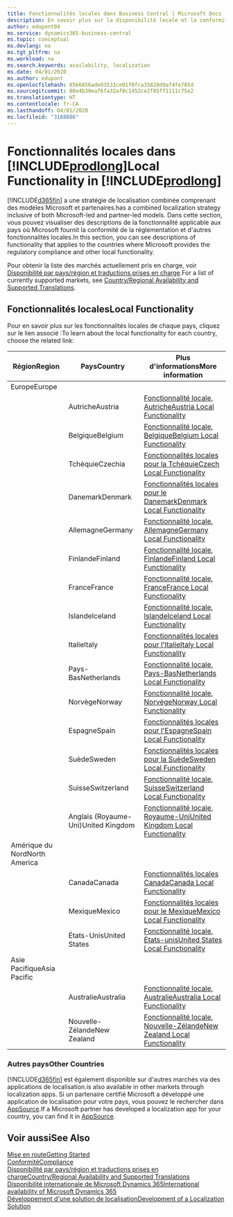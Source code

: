 ```yaml
---
title: Fonctionnalités locales dans Business Central | Microsoft Docs
description: En savoir plus sur la disponibilité locale et la conformité de la réglementation de Dynamics 365 Business Central.
author: edupont04
ms.service: dynamics365-business-central
ms.topic: conceptual
ms.devlang: na
ms.tgt_pltfrm: na
ms.workload: na
ms.search.keywords: availability, localization
ms.date: 04/01/2020
ms.author: edupont
ms.openlocfilehash: 8566856ade03531ce01f0fca35828d9af4fe785d
ms.sourcegitcommit: 88e4b30eaf6fa32af0c1452ce2f85ff1111c75e2
ms.translationtype: HT
ms.contentlocale: fr-CA
ms.lasthandoff: 04/01/2020
ms.locfileid: "3188886"
---
```

# <a name="local-functionality-in-prodlong"></a><span data-ttu-id="1eaba-103">Fonctionnalités locales dans [!INCLUDE[prodlong](includes/prodlong.md)]</span><span class="sxs-lookup"><span data-stu-id="1eaba-103">Local Functionality in [!INCLUDE[prodlong](includes/prodlong.md)]</span></span>

[!INCLUDE[d365fin](includes/d365fin_md.md)] <span data-ttu-id="1eaba-104">a une stratégie de localisation combinée comprenant des modèles Microsoft et partenaires.</span><span class="sxs-lookup"><span data-stu-id="1eaba-104">has a combined localization strategy inclusive of both Microsoft-led and partner-led models.</span></span> <span data-ttu-id="1eaba-105">Dans cette section, vous pouvez visualiser des descriptions de la fonctionnalité applicable aux pays où Microsoft fournit la conformité de la réglementation et d'autres fonctionnalités locales.</span><span class="sxs-lookup"><span data-stu-id="1eaba-105">In this section, you can see descriptions of functionality that applies to the countries where Microsoft provides the regulatory compliance and other local functionality.</span></span>  

<span data-ttu-id="1eaba-106">Pour obtenir la liste des marchés actuellement pris en charge, voir [Disponibilité par pays/région et traductions prises en charge](/dynamics365/business-central/dev-itpro/compliance/apptest-countries-and-translations?toc=/dynamics365/business-central/toc.json).</span><span class="sxs-lookup"><span data-stu-id="1eaba-106">For a list of currently supported markets, see [Country/Regional Availability and Supported Translations](/dynamics365/business-central/dev-itpro/compliance/apptest-countries-and-translations?toc=/dynamics365/business-central/toc.json).</span></span>  

## <a name="local-functionality"></a><span data-ttu-id="1eaba-107">Fonctionnalités locales</span><span class="sxs-lookup"><span data-stu-id="1eaba-107">Local Functionality</span></span>

<span data-ttu-id="1eaba-108">Pour en savoir plus sur les fonctionnalités locales de chaque pays, cliquez sur le lien associé :</span><span class="sxs-lookup"><span data-stu-id="1eaba-108">To learn about the local functionality for each country, choose the related link:</span></span>

| <span data-ttu-id="1eaba-109">Région</span><span class="sxs-lookup"><span data-stu-id="1eaba-109">Region</span></span> | <span data-ttu-id="1eaba-110">Pays</span><span class="sxs-lookup"><span data-stu-id="1eaba-110">Country</span></span> | <span data-ttu-id="1eaba-111">Plus d'informations</span><span class="sxs-lookup"><span data-stu-id="1eaba-111">More information</span></span> |
| --- | --- |--- |
| <span data-ttu-id="1eaba-112">Europe</span><span class="sxs-lookup"><span data-stu-id="1eaba-112">Europe</span></span> |  | |
|        | <span data-ttu-id="1eaba-113">Autriche</span><span class="sxs-lookup"><span data-stu-id="1eaba-113">Austria</span></span> | [<span data-ttu-id="1eaba-114">Fonctionnalité locale, Autriche</span><span class="sxs-lookup"><span data-stu-id="1eaba-114">Austria Local Functionality</span></span>](localfunctionality/austria/austria-local-functionality.md) |
|        | <span data-ttu-id="1eaba-115">Belgique</span><span class="sxs-lookup"><span data-stu-id="1eaba-115">Belgium</span></span> | [<span data-ttu-id="1eaba-116">Fonctionnalité locale, Belgique</span><span class="sxs-lookup"><span data-stu-id="1eaba-116">Belgium Local Functionality</span></span>](localfunctionality/belgium/belgium-local-functionality.md) |
|        | <span data-ttu-id="1eaba-117">Tchéquie</span><span class="sxs-lookup"><span data-stu-id="1eaba-117">Czechia</span></span> | [<span data-ttu-id="1eaba-118">Fonctionnalités locales pour la Tchéquie</span><span class="sxs-lookup"><span data-stu-id="1eaba-118">Czech Local Functionality</span></span>](localfunctionality/czech/czech-local-functionality.md) |
|        | <span data-ttu-id="1eaba-119">Danemark</span><span class="sxs-lookup"><span data-stu-id="1eaba-119">Denmark</span></span> | [<span data-ttu-id="1eaba-120">Fonctionnalités locales pour le Danemark</span><span class="sxs-lookup"><span data-stu-id="1eaba-120">Denmark Local Functionality</span></span>](localfunctionality/denmark/denmark-local-functionality.md) |
|        | <span data-ttu-id="1eaba-121">Allemagne</span><span class="sxs-lookup"><span data-stu-id="1eaba-121">Germany</span></span> | [<span data-ttu-id="1eaba-122">Fonctionnalité locale, Allemagne</span><span class="sxs-lookup"><span data-stu-id="1eaba-122">Germany Local Functionality</span></span>](localfunctionality/germany/germany-local-functionality.md) |
|        | <span data-ttu-id="1eaba-123">Finlande</span><span class="sxs-lookup"><span data-stu-id="1eaba-123">Finland</span></span> | [<span data-ttu-id="1eaba-124">Fonctionnalité locale, Finlande</span><span class="sxs-lookup"><span data-stu-id="1eaba-124">Finland Local Functionality</span></span>](localfunctionality/finland/finland-local-functionality.md) |
|        | <span data-ttu-id="1eaba-125">France</span><span class="sxs-lookup"><span data-stu-id="1eaba-125">France</span></span> | [<span data-ttu-id="1eaba-126">Fonctionnalité locale, France</span><span class="sxs-lookup"><span data-stu-id="1eaba-126">France Local Functionality</span></span>](localfunctionality/france/france-local-functionality.md) |
|        | <span data-ttu-id="1eaba-127">Islande</span><span class="sxs-lookup"><span data-stu-id="1eaba-127">Iceland</span></span> | [<span data-ttu-id="1eaba-128">Fonctionnalité locale, Islande</span><span class="sxs-lookup"><span data-stu-id="1eaba-128">Iceland Local Functionality</span></span>](localfunctionality/iceland/iceland-local-functionality.md) |
|        | <span data-ttu-id="1eaba-129">Italie</span><span class="sxs-lookup"><span data-stu-id="1eaba-129">Italy</span></span> | [<span data-ttu-id="1eaba-130">Fonctionnalités locales pour l'Italie</span><span class="sxs-lookup"><span data-stu-id="1eaba-130">Italy Local Functionality</span></span>](localfunctionality/italy/italy-local-functionality.md) |
|        | <span data-ttu-id="1eaba-131">Pays-Bas</span><span class="sxs-lookup"><span data-stu-id="1eaba-131">Netherlands</span></span> | [<span data-ttu-id="1eaba-132">Fonctionnalité locale, Pays-Bas</span><span class="sxs-lookup"><span data-stu-id="1eaba-132">Netherlands Local Functionality</span></span>](localfunctionality/netherlands/netherlands-local-functionality.md) |
|        | <span data-ttu-id="1eaba-133">Norvège</span><span class="sxs-lookup"><span data-stu-id="1eaba-133">Norway</span></span> | [<span data-ttu-id="1eaba-134">Fonctionnalité locale, Norvège</span><span class="sxs-lookup"><span data-stu-id="1eaba-134">Norway Local Functionality</span></span>](localfunctionality/norway/norway-local-functionality.md) |
|        | <span data-ttu-id="1eaba-135">Espagne</span><span class="sxs-lookup"><span data-stu-id="1eaba-135">Spain</span></span> | [<span data-ttu-id="1eaba-136">Fonctionnalités locales pour l'Espagne</span><span class="sxs-lookup"><span data-stu-id="1eaba-136">Spain Local Functionality</span></span>](localfunctionality/spain/spain-local-functionality.md) |
|        | <span data-ttu-id="1eaba-137">Suède</span><span class="sxs-lookup"><span data-stu-id="1eaba-137">Sweden</span></span> | [<span data-ttu-id="1eaba-138">Fonctionnalités locales pour la Suède</span><span class="sxs-lookup"><span data-stu-id="1eaba-138">Sweden Local Functionality</span></span>](localfunctionality/sweden/sweden-local-functionality.md) |
|        | <span data-ttu-id="1eaba-139">Suisse</span><span class="sxs-lookup"><span data-stu-id="1eaba-139">Switzerland</span></span> | [<span data-ttu-id="1eaba-140">Fonctionnalité locale, Suisse</span><span class="sxs-lookup"><span data-stu-id="1eaba-140">Switzerland Local Functionality</span></span>](localfunctionality/switzerland/switzerland-local-functionality.md) |
|        | <span data-ttu-id="1eaba-141">Anglais (Royaume-Uni)</span><span class="sxs-lookup"><span data-stu-id="1eaba-141">United Kingdom</span></span> | [<span data-ttu-id="1eaba-142">Fonctionnalité locale, Royaume-Uni</span><span class="sxs-lookup"><span data-stu-id="1eaba-142">United Kingdom Local Functionality</span></span>](localfunctionality/unitedkingdom/united-kingdom-local-functionality.md) |
| <span data-ttu-id="1eaba-143">Amérique du Nord</span><span class="sxs-lookup"><span data-stu-id="1eaba-143">North America</span></span> |       |  |
|        | <span data-ttu-id="1eaba-144">Canada</span><span class="sxs-lookup"><span data-stu-id="1eaba-144">Canada</span></span>|[<span data-ttu-id="1eaba-145">Fonctionnalités locales Canada</span><span class="sxs-lookup"><span data-stu-id="1eaba-145">Canada Local Functionality</span></span>](localfunctionality/canada/canada-local-functionality.md) |
|        | <span data-ttu-id="1eaba-146">Mexique</span><span class="sxs-lookup"><span data-stu-id="1eaba-146">Mexico</span></span> | [<span data-ttu-id="1eaba-147">Fonctionnalités locales pour le Mexique</span><span class="sxs-lookup"><span data-stu-id="1eaba-147">Mexico Local Functionality</span></span>](localfunctionality/mexico/mexico-local-functionality.md) |
|        | <span data-ttu-id="1eaba-148">États-Unis</span><span class="sxs-lookup"><span data-stu-id="1eaba-148">United States</span></span>|[<span data-ttu-id="1eaba-149">Fonctionnalité locale, États-unis</span><span class="sxs-lookup"><span data-stu-id="1eaba-149">United States Local Functionality</span></span>](localfunctionality/unitedstates/united-states-local-functionality.md) |
| <span data-ttu-id="1eaba-150">Asie Pacifique</span><span class="sxs-lookup"><span data-stu-id="1eaba-150">Asia Pacific</span></span> |       |  |
|        | <span data-ttu-id="1eaba-151">Australie</span><span class="sxs-lookup"><span data-stu-id="1eaba-151">Australia</span></span> | [<span data-ttu-id="1eaba-152">Fonctionnalité locale, Australie</span><span class="sxs-lookup"><span data-stu-id="1eaba-152">Australia Local Functionality</span></span>](localfunctionality/australia/australia-local-functionality.md) |
|        | <span data-ttu-id="1eaba-153">Nouvelle-Zélande</span><span class="sxs-lookup"><span data-stu-id="1eaba-153">New Zealand</span></span> | [<span data-ttu-id="1eaba-154">Fonctionnalité locale, Nouvelle-Zélande</span><span class="sxs-lookup"><span data-stu-id="1eaba-154">New Zealand Local Functionality</span></span>](localfunctionality/newzealand/new-zealand-local-functionality.md) |

### <a name="other-countries"></a><span data-ttu-id="1eaba-155">Autres pays</span><span class="sxs-lookup"><span data-stu-id="1eaba-155">Other Countries</span></span>
[!INCLUDE[d365fin](includes/d365fin_md.md)] <span data-ttu-id="1eaba-156">est également disponible sur d'autres marchés via des applications de localisation.</span><span class="sxs-lookup"><span data-stu-id="1eaba-156">is also available in other markets through localization apps.</span></span> <span data-ttu-id="1eaba-157">Si un partenaire certifié Microsoft a développé une application de localisation pour votre pays, vous pouvez le rechercher dans [AppSource](https://appsource.microsoft.com/product/dynamics-365-business-central/).</span><span class="sxs-lookup"><span data-stu-id="1eaba-157">If a Microsoft partner has developed a localization app for your country, you can find it in [AppSource](https://appsource.microsoft.com/product/dynamics-365-business-central/).</span></span>

## <a name="see-also"></a><span data-ttu-id="1eaba-158">Voir aussi</span><span class="sxs-lookup"><span data-stu-id="1eaba-158">See Also</span></span>
[<span data-ttu-id="1eaba-159">Mise en route</span><span class="sxs-lookup"><span data-stu-id="1eaba-159">Getting Started</span></span>](product-get-started.md)  
[<span data-ttu-id="1eaba-160">Conformité</span><span class="sxs-lookup"><span data-stu-id="1eaba-160">Compliance</span></span>](compliance/compliance-overview.md)  
[<span data-ttu-id="1eaba-161">Disponibilité par pays/région et traductions prises en charge</span><span class="sxs-lookup"><span data-stu-id="1eaba-161">Country/Regional Availability and Supported Translations</span></span>](/dynamics365/business-central/dev-itpro/compliance/apptest-countries-and-translations?toc=/dynamics365/business-central/toc.json)  
[<span data-ttu-id="1eaba-162">Disponibilité internationale de Microsoft Dynamics 365</span><span class="sxs-lookup"><span data-stu-id="1eaba-162">International availability of Microsoft Dynamics 365</span></span>](/dynamics365/get-started/availability)  
[<span data-ttu-id="1eaba-163">Développement d'une solution de localisation</span><span class="sxs-lookup"><span data-stu-id="1eaba-163">Development of a Localization Solution</span></span>](/dynamics365/business-central/dev-itpro/developer/readiness/readiness-develop-localization)  
